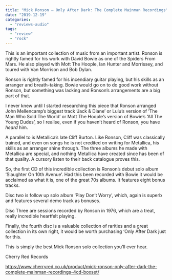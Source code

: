 ```yaml
---
title: "Mick Ronson – Only After Dark: The Complete Mainman Recordings"
date: "2019-12-19"
categories: 
  - "reviews-audio"
tags: 
  - "review"
  - "rock"
---
```


This is an important collection of music from an important artist. Ronson is rightly famed for his work with David Bowie as one of the Spiders From Mars. He also played with Mott The Hoople, Ian Hunter and Morrissey, and toured with Van Morrison and Bob Dylan.

Ronson is rightly famed for his incendiary guitar playing, but his skills as an arranger and breath-taking. Bowie would go on to do good work without Ronson, but something was lacking and Ronson’s arrangements are a big part of that.

I never knew until I started researching this piece that Ronson arranged John Mellencamp’s biggest track ‘Jack & Diane’ or Lulu’s version of ‘The Man Who Sold The World’ or Mott The Hoople’s version of Bowie’s ‘All The Young Dudes’, so I realise, even if you haven’t heard of Ronson, you have _heard_ him.

A parallel to is Metallica’s late Cliff Burton. Like Ronson, Cliff was classically trained, and even on songs he is not credited on writing for Metallica, his skills as an arranger shine through. The three albums he made with Metallica are special, and nothing Metallica have created since has been of that quality. A cursory listen to their back catalogue proves this.

So, the first CD of this incredible collection is Ronson’s debut solo album ‘Slaughter On 10th Avenue’. Had this been recorded with Bowie it would be acclaimed as what it is, one of the great 70s albums. It features eight bonus tracks.

Disc two is follow up solo album ‘Play Don’t Worry’, which, again is superb and features several demo track as bonuses.

Disc Three are sessions recorded by Ronson in 1976, which are a treat, really incredible heartfelt playing.

Finally, the fourth disc is a valuable collection of rarities and a great collection in its own right, it would be worth purchasing ‘Only After Dark just for this.

This is simply the best Mick Ronson solo collection you’ll ever hear.

Cherry Red Records

https://www.cherryred.co.uk/product/mick-ronson-only-after-dark-the-complete-mainman-recordings-4cd-boxset/
